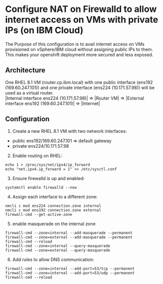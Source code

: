 # Configure NAT on Firewalld to allow internet access on VMs with private IPs (on IBM Cloud)
The Purpose of this configuration is to avail internet access on VMs provisioned on vSphere/IBM cloud without assigning public IPs to them. This makes your openshift deployment more secured and less exposed.

## Architecture
One RHEL 8.1 VM (router.cp.ibm.local) with one public interface (ens192 (169.60.247.101)) and one private interface (ens224 (10.171.57.98)) will be used as a virtual router.
<br>
|Internal interface ens224 (10.171.57.98)| => |Router VM| => |External interface ens192 (169.60.247.101)| => |Internet|

## Configuration
1. Create a new RHEL 8.1 VM with two network interfaces:
* public ens192/169.60.247.101 => default gateway
* private ens224/10.171.57.98
2. Enable routing on RHEL:
```
echo 1 > /proc/sys/net/ipv4/ip_forward
echo "net.ipv4.ip_forward = 1" >> /etc/sysctl.conf
```
3. Ensure firewalld is up and enabled:
```
systemctl enable firewalld --now
```
4. Assign each interface to a different zone:
```
nmcli c mod ens224 connection.zone internal
nmcli c mod ens192 connection.zone external
firewall-cmd --get-active-zone 
```
5. enable masquerade on the internal zone
```
firewall-cmd --zone=internal --add-masquerade --permanent
firewall-cmd --zone=external --add-masquerade --permanent
firewall-cmd --reload
firewall-cmd --zone=internal --query-masquerade
firewall-cmd --zone=external --query-masquerade
```
6. Add rules to allow DNS communication:
```
firewall-cmd --zone=internal --add-port=53/tcp --permanent
firewall-cmd --zone=internal --add-port=53/udp --permanent
firewall-cmd --reload
```